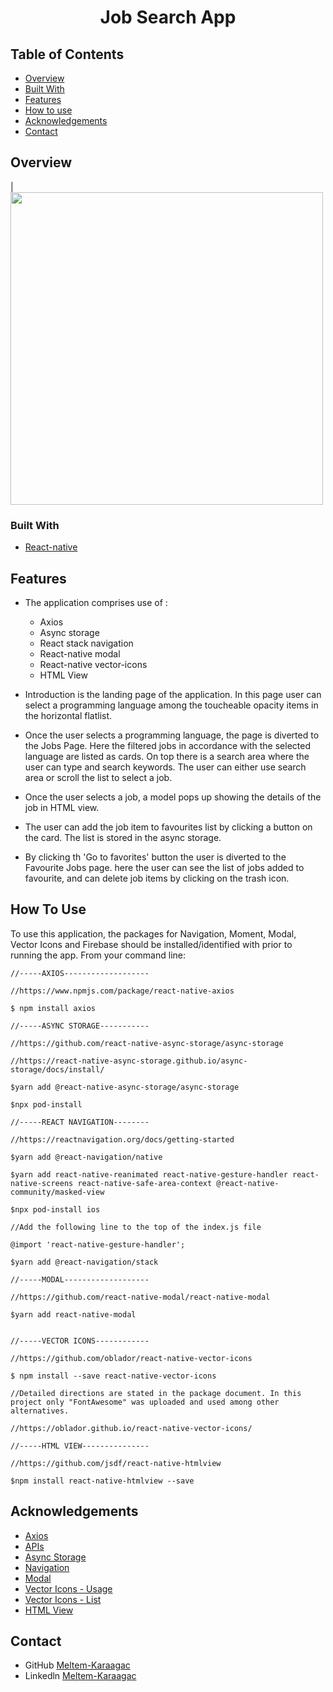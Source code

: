 
<h1 align="center">Job Search App</h1>


<div align="center">
  <h3>
    <a href="https://github.com/Meltem-Karaagac/Job_search_ReactNative">
    
  </a>
 
  </h3>
</div>

<!-- TABLE OF CONTENTS -->

## Table of Contents

- [Overview](#overview)
- [Built With](#built-with)
- [Features](#features)
- [How to use](#how-to-use)
- [Acknowledgements](#acknowledgements)
- [Contact](#contact)

<!-- OVERVIEW -->

## Overview

|<img src="overview/job.gif" height="500">

### Built With

<!-- This section should list any major frameworks that you built your project using. Here are a few examples.-->

- [React-native](https://reactnative.dev/)

## Features

- The application comprises use of :
  * Axios 
  * Async storage
  * React stack navigation 
  * React-native modal
  * React-native vector-icons
  * HTML View

- Introduction is the landing page of the application. In this page user can select a programming language among the toucheable opacity items in the horizontal flatlist.
- Once the user selects a programming language, the page is diverted to the Jobs Page. Here the filtered jobs in accordance with the selected language are listed as cards. On top there is a search area where the user can type and search keywords. The user can either use search area or scroll the list to select a job.
- Once the user selects a job, a model pops up showing the details of the job in HTML view. 
- The user can add the job item to favourites list by clicking a button on the card. The list is stored in the async storage.
- By clicking th 'Go to favorites' button the user is diverted to the Favourite Jobs page. here the user can see the list of jobs added to favourite, and can delete job items by clicking on the trash icon.

## How To Use

To use this application, the packages for Navigation, Moment, Modal, Vector Icons and Firebase should be installed/identified with prior to running the app. From your command line:

```
//-----AXIOS-------------------

//https://www.npmjs.com/package/react-native-axios

$ npm install axios

//-----ASYNC STORAGE-----------

//https://github.com/react-native-async-storage/async-storage

//https://react-native-async-storage.github.io/async-storage/docs/install/

$yarn add @react-native-async-storage/async-storage

$npx pod-install

//-----REACT NAVIGATION--------

//https://reactnavigation.org/docs/getting-started

$yarn add @react-navigation/native

$yarn add react-native-reanimated react-native-gesture-handler react-native-screens react-native-safe-area-context @react-native-community/masked-view

$npx pod-install ios

//Add the following line to the top of the index.js file

@import 'react-native-gesture-handler';

$yarn add @react-navigation/stack

//-----MODAL-------------------

//https://github.com/react-native-modal/react-native-modal

$yarn add react-native-modal


//-----VECTOR ICONS------------

//https://github.com/oblador/react-native-vector-icons

$ npm install --save react-native-vector-icons

//Detailed directions are stated in the package document. In this project only "FontAwesome" was uploaded and used among other alternatives.

//https://oblador.github.io/react-native-vector-icons/

//-----HTML VIEW---------------

//https://github.com/jsdf/react-native-htmlview

$npm install react-native-htmlview --save

```

## Acknowledgements

<!-- This section should list any articles or add-ons/plugins that helps you to complete the project. This is optional but it will help you in the future. For exmpale -->
- [Axios](https://www.npmjs.com/package/react-native-axios)
- [APIs](https://jobs.github.com/positions)
- [Async Storage](https://react-native-async-storage.github.io/async-storage/docs/install/)
- [Navigation](https://reactnavigation.org/docs/getting-started)
- [Modal](https://github.com/react-native-modal/react-native-modal)
- [Vector Icons - Usage](https://github.com/oblador/react-native-vector-icons)
- [Vector Icons - List](https://oblador.github.io/react-native-vector-icons/)
- [HTML View](https://github.com/jsdf/react-native-htmlview)


## Contact

- GitHub [Meltem-Karaagac](https://github.com/Meltem-Karaagac)
- Linkedln [Meltem-Karaagac](https://www.linkedin.com/in/meltem-karaagac/)
